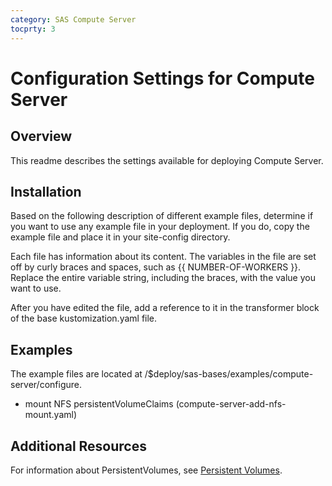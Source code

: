 ```yaml
---
category: SAS Compute Server
tocprty: 3
---
```


# Configuration Settings for Compute Server

## Overview

This readme describes the settings available for deploying Compute Server.

## Installation

Based on the following description of different example files, determine if you want to use any example file in your deployment. If you do, copy the example file and place it in your site-config directory.

Each file has information about its content. The variables in the file are set off by curly braces and spaces, such as {{ NUMBER-OF-WORKERS }}. Replace the entire variable string, including the braces, with the value you want to use.

After you have edited the file, add a reference to it in the transformer block of the base kustomization.yaml file.

## Examples

The example files are located at /$deploy/sas-bases/examples/compute-server/configure.

- mount NFS persistentVolumeClaims (compute-server-add-nfs-mount.yaml)

## Additional Resources
For information about PersistentVolumes, see [Persistent Volumes](https://kubernetes.io/docs/concepts/storage/persistent-volumes/).
